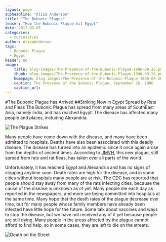 ```yaml
---
layout: page
subheadline: "Aliza Anderson"
title: "The Bubonic Plague"
teaser: "How the Bubonic Plague hit Egypt"
date: 2017-03-05
categories:
  - curiosities
author: AlizaAnderson
tags:
  - Bubonic Plague
  - Egypt
header: no
image:
    title: blog-images/The-Presence-of-the-Bubonic-Plague-1906-09-26.png
    thumb: blog-images/The-Presence-of-the-Bubonic-Plague-1906-09-26.png
    homepage: blog-images/The-Presence-of-the-Bubonic-Plague-1906-09-26.png
    caption: The Presence of the Bubonic Plague, September 26, 1906
    caption_url:
---
```

#The Bubonic Plague has Arrived
##Striking Now in Egypt
Spread by Rats and Fleas
The Bubonic Plague has spread from many areas of SouthEast Asia, namely India, and has reached Egypt. The disease has affected many people and places, including Alexandria.

![The Plague Strikes](https://github.com/dig-eg-gaz/dig-eg-gaz.github.io/blob/master/images/blog-images/AndersonBubonicPlague2.png?raw=true)

Many people have come down with the disease, and many have been admitted to hospitals. Deaths have also been
associated with this deadly disease. The disease has turned into an epidemic since it once again arose from the depths of ancient times. According to [JMVH](http://jmvh.org/article/the-history-of-plague-part-1-the-three-great-pandemics/), this new plague, still spread from rats and rat fleas, has taken over all parts of the world.

Unfortunately, it has reached Egypt and Alexandria and has no signs of stopping anytime soon. Death rates are high for the disease, and in some cities without hospitals many people are at risk. The [CDC](https://www.cdc.gov/plague/history/) has reported that people should stay away from many of the rats infecting cities, because the cause of the disease is unknown as of yet. Many people die each day as reported in the newspapers, and more are being committed into hospitals at the same time. Many hope that the death rates of the plague decrease over time, but for many people whose family members have already been infected have little hope for the future. Some talk about vaccines and ways to stop the disease, but we have not received any of it yet because people are still dying. Many people in the areas affected by the plague cannot afford to find help, so in some cases, they are left to die on the streets.

![Death on the Street](https://github.com/dig-eg-gaz/dig-eg-gaz.github.io/blob/master/images/blog-images/AndersonBubonicPlague2.png?raw=true)
